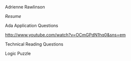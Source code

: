 Adrienne Rawlinson

_Resume_





Ada Application Questions 

http://www.youtube.com/watch?v=OCmGPdN1hq0&sns=em



Technical Reading Questions



Logic Puzzle



